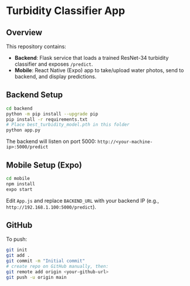 # Turbidity Classifier App

## Overview

This repository contains:
- **Backend**: Flask service that loads a trained ResNet-34 turbidity classifier and exposes `/predict`.
- **Mobile**: React Native (Expo) app to take/upload water photos, send to backend, and display predictions.


## Backend Setup

```bash
cd backend
python -m pip install --upgrade pip
pip install -r requirements.txt
# Place best_turbidity_model.pth in this folder
python app.py
```

The backend will listen on port 5000:
`http://<your-machine-ip>:5000/predict`

## Mobile Setup (Expo)

```bash
cd mobile
npm install
expo start
```

Edit `App.js` and replace `BACKEND_URL` with your backend IP (e.g., `http://192.168.1.100:5000/predict`).

## GitHub

To push:

```bash
git init
git add .
git commit -m "Initial commit"
# create repo on GitHub manually, then:
git remote add origin <your-github-url>
git push -u origin main
```
